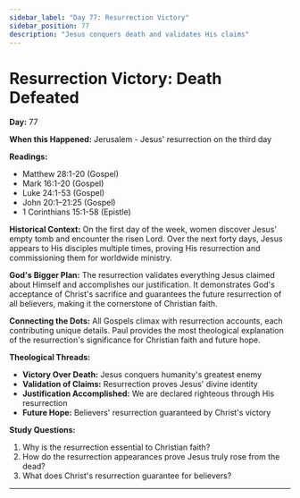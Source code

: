 ```yaml
---
sidebar_label: "Day 77: Resurrection Victory"
sidebar_position: 77
description: "Jesus conquers death and validates His claims"
---
```


# Resurrection Victory: Death Defeated

**Day:** 77

**When this Happened:** Jerusalem - Jesus' resurrection on the third day

**Readings:**
- Matthew 28:1-20 (Gospel)
- Mark 16:1-20 (Gospel)
- Luke 24:1-53 (Gospel)
- John 20:1–21:25 (Gospel)
- 1 Corinthians 15:1-58 (Epistle)

**Historical Context:** On the first day of the week, women discover Jesus' empty tomb and encounter the risen Lord. Over the next forty days, Jesus appears to His disciples multiple times, proving His resurrection and commissioning them for worldwide ministry.

**God's Bigger Plan:** The resurrection validates everything Jesus claimed about Himself and accomplishes our justification. It demonstrates God's acceptance of Christ's sacrifice and guarantees the future resurrection of all believers, making it the cornerstone of Christian faith.

**Connecting the Dots:** All Gospels climax with resurrection accounts, each contributing unique details. Paul provides the most theological explanation of the resurrection's significance for Christian faith and future hope.

****Theological Threads:****
- **Victory Over Death:** Jesus conquers humanity's greatest enemy
- **Validation of Claims:** Resurrection proves Jesus' divine identity
- **Justification Accomplished:** We are declared righteous through His resurrection
- **Future Hope:** Believers' resurrection guaranteed by Christ's victory

**Study Questions:**
1. Why is the resurrection essential to Christian faith?
2. How do the resurrection appearances prove Jesus truly rose from the dead?
3. What does Christ's resurrection guarantee for believers?

---